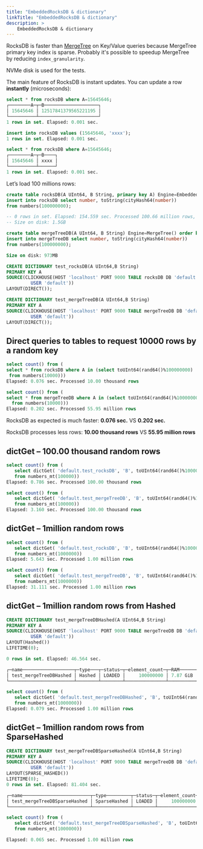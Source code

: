 ```yaml
---
title: "EmbeddedRocksDB & dictionary"
linkTitle: "EmbeddedRocksDB & dictionary"
description: >
    EmbeddedRocksDB & dictionary
---
```

RocksDB is faster than 
[MergeTree](/engines/mergetree-table-engine-family/)
on Key/Value queries because MergeTree primary key index is sparse. Probably it's possible to speedup MergeTree by reducing `index_granularity`.

NVMe disk is used for the tests.

The main feature of RocksDB is instant updates. You can update a row **instantly** (microseconds):

```sql
select * from rocksDB where A=15645646;
┌────────A─┬─B────────────────────┐
│ 15645646 │ 12517841379565221195 │
└──────────┴──────────────────────┘
1 rows in set. Elapsed: 0.001 sec.

insert into rocksDB values (15645646, 'xxxx');
1 rows in set. Elapsed: 0.001 sec.

select * from rocksDB where A=15645646;
┌────────A─┬─B────┐
│ 15645646 │ xxxx │
└──────────┴──────┘
1 rows in set. Elapsed: 0.001 sec.
```

Let’s load 100 millions rows:

```sql
create table rocksDB(A UInt64, B String, primary key A) Engine=EmbeddedRocksDB();
insert into rocksDB select number, toString(cityHash64(number))
from numbers(100000000);

-- 0 rows in set. Elapsed: 154.559 sec. Processed 100.66 million rows, 805.28 MB (651.27 thousand rows/s., 5.21 MB/s.)
-- Size on disk: 1.5GB

create table mergeTreeDB(A UInt64, B String) Engine=MergeTree() order by A;
insert into mergeTreeDB select number, toString(cityHash64(number))
from numbers(100000000);

Size on disk: 973MB
```

```sql
CREATE DICTIONARY test_rocksDB(A UInt64,B String)
PRIMARY KEY A
SOURCE(CLICKHOUSE(HOST 'localhost' PORT 9000 TABLE rocksDB DB 'default'
         USER 'default'))
LAYOUT(DIRECT());

CREATE DICTIONARY test_mergeTreeDB(A UInt64,B String)
PRIMARY KEY A
SOURCE(CLICKHOUSE(HOST 'localhost' PORT 9000 TABLE mergeTreeDB DB 'default'
         USER 'default'))
LAYOUT(DIRECT());
```

## Direct queries to tables to request 10000 rows by a random key

```sql
select count() from (
select * from rocksDB where A in (select toUInt64(rand64()%100000000)
 from numbers(10000)))
Elapsed: 0.076 sec. Processed 10.00 thousand rows

select count() from (
select * from mergeTreeDB where A in (select toUInt64(rand64()%100000000)
  from numbers(10000)))
Elapsed: 0.202 sec. Processed 55.95 million rows
```

RocksDB as expected is much faster: **0.076 sec.** VS **0.202 sec.**

RocksDB processes less rows: **10.00 thousand rows** VS **55.95 million rows**

## dictGet – 100.00 thousand random rows

```sql
select count() from (
   select dictGet( 'default.test_rocksDB', 'B', toUInt64(rand64()%100000000) )
   from numbers_mt(100000))
Elapsed: 0.786 sec. Processed 100.00 thousand rows

select count() from (
   select dictGet( 'default.test_mergeTreeDB', 'B', toUInt64(rand64()%100000000) )
   from numbers_mt(100000))
Elapsed: 3.160 sec. Processed 100.00 thousand rows
```

## dictGet – 1million random rows

```sql
select count() from (
   select dictGet( 'default.test_rocksDB', 'B', toUInt64(rand64()%100000000) )
   from numbers_mt(1000000))
Elapsed: 5.643 sec. Processed 1.00 million rows

select count() from (
   select dictGet( 'default.test_mergeTreeDB', 'B', toUInt64(rand64()%100000000) )
   from numbers_mt(1000000))
Elapsed: 31.111 sec. Processed 1.00 million rows
```

## dictGet – 1million random rows from Hashed

```sql
CREATE DICTIONARY test_mergeTreeDBHashed(A UInt64,B String)
PRIMARY KEY A
SOURCE(CLICKHOUSE(HOST 'localhost' PORT 9000 TABLE mergeTreeDB DB 'default'
         USER 'default'))
LAYOUT(Hashed())
LIFETIME(0);

0 rows in set. Elapsed: 46.564 sec.

┌─name───────────────────┬─type───┬─status─┬─element_count─┬─RAM──────┐
│ test_mergeTreeDBHashed │ Hashed │ LOADED │     100000000 │ 7.87 GiB │
└────────────────────────┴────────┴────────┴───────────────┴──────────┘

select count() from (
   select dictGet( 'default.test_mergeTreeDBHashed', 'B', toUInt64(rand64()%100000000) )
   from numbers_mt(1000000))
Elapsed: 0.079 sec. Processed 1.00 million rows
```

## dictGet – 1million random rows from SparseHashed

```sql
CREATE DICTIONARY test_mergeTreeDBSparseHashed(A UInt64,B String)
PRIMARY KEY A
SOURCE(CLICKHOUSE(HOST 'localhost' PORT 9000 TABLE mergeTreeDB DB 'default'
         USER 'default'))
LAYOUT(SPARSE_HASHED())
LIFETIME(0);
0 rows in set. Elapsed: 81.404 sec.

┌─name─────────────────────────┬─type─────────┬─status─┬─element_count─┬─RAM──────┐
│ test_mergeTreeDBSparseHashed │ SparseHashed │ LOADED │     100000000 │ 4.24 GiB │
└──────────────────────────────┴──────────────┴────────┴───────────────┴──────────┘

select count() from (
   select dictGet( 'default.test_mergeTreeDBSparseHashed', 'B', toUInt64(rand64()%100000000) )
   from numbers_mt(1000000))

Elapsed: 0.065 sec. Processed 1.00 million rows
```
